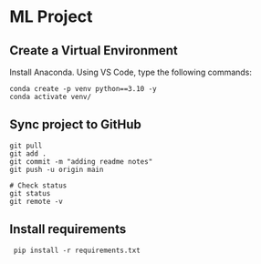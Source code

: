 # ML Project

## Create a Virtual Environment
Install Anaconda.
Using VS Code, type the following commands:

```
conda create -p venv python==3.10 -y
conda activate venv/
```

## Sync project to GitHub
```
git pull
git add .
git commit -m "adding readme notes"
git push -u origin main

# Check status
git status
git remote -v
```

## Install requirements
```
 pip install -r requirements.txt
```